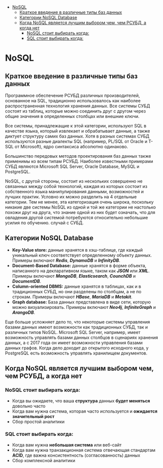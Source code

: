 <!-- TOC -->
* [NoSQL](#nosql)
  * [Краткое введение в различные типы баз данных](#краткое-введение-в-различные-типы-баз-данных)
  * [Категории NoSQL Database](#категории-nosql-database)
  * [Когда NoSQL является лучшим выбором чем, чем РСУБД, а когда нет](#когда-nosql-является-лучшим-выбором-чем-чем-рсубд-а-когда-нет)
    * [NoSQL стоит выбирать когда:](#nosql-стоит-выбирать-когда)
    * [SQL стоит выбирать когда:](#sql-стоит-выбирать-когда)
<!-- TOC -->

# NoSQL

## Краткое введение в различные типы баз данных

Программное обеспечение РСУБД различных производителей, основанное на SQL, традиционно использовалось как наиболее распространенная технология
хранения данных. Все системы СУБД состоят из таблиц, которые можно соединить друг с другом через общие значения в определенных столбцах или внешние
ключи.

Все системы, принадлежащие к этой категории, используют SQL в качестве языка, который извлекает и обрабатывает данные, а также диктует структуру самих
баз данных. Хотя в разных системах СУБД используются разные диалекты SQL (например, PL/SQL от Oracle и T-SQL от Microsoft), ядро синтаксиса абсолютно
одинаково.

Большинство передовых методов проектирования баз данных также применимы ко всем типам РСУБД. Наиболее известными примерами СУБД являются Microsoft SQL
Server, Oracle Database, MySQL и PostgreSQL.

NoSQL, с другой стороны, состоит из нескольких совершенно не связанных между собой технологий, каждая из которых состоит из собственного языка
манипулирования данными, возможностей и лучших практик. Условно их можно разделить на 4 отдельные категории. Тем не менее, эта категоризация очень
широка, поскольку никакие две системы NoSQL из одной и той же категории не настолько похожи друг на друга, что знание одной из них будет означать, что
для овладения другой системой потребуются относительно небольшие усилия по обучению. случай с СУБД.

## Категории NoSQL Database

* **Key-Value store:** данные хранятся в хэш-таблице, где каждый уникальный ключ соответствует определенному объекту данных. Примеры включают
  **_Redis_**, **_DynamoDB_** и **_InfinityDB_**.
* **Document-Based Database:** данные хранятся в форме объекта, написанного на декларативном языке, таком как **_JSON_** или **_XML_**. Примеры
  включают **_MongoDB_**, **_Elasticsearch_**, **_CounchDB_** и **_DocumentDB_**.
* **Column-oriented DBMS:** данные хранятся в таблицах, как и в традиционных СУБД, но они разделены по столбцам, а не по строкам. Примеры включают
  **_HBase_**, **_MariaDB_** и **_Metakit_**.
* **Graph database:** База данных представлена в виде сети, которую можно визуализировать. Примеры включают **_Neo4j_**, **_InfiniteGraph_** и
  **_ArangoDB_**.

Еще больше усложняет дело то, что некоторые системы управления базами данных имеют возможности как традиционных СУБД, так и различных типов NoSQL.
Microsoft SQL Server, например, имеет возможность управлять базами данных столбцов в сценариях хранения данных, а с 2017 года он имеет возможности
управления базами данных графов. Когда дело доходит до открытого исходного кода, у PostgreSQL есть возможность управлять хранилищем документов.

## Когда NoSQL является лучшим выбором чем, чем РСУБД, а когда нет

### NoSQL стоит выбирать когда:

* Когда вы ожидаете, что ваша **структура** данных **будет меняться** довольно часто
* Когда вам нужна система, которая часто используется и **ожидается значительный рост**
* Сбор простой аналитики

### SQL стоит выбирать когда:

* Когда вам нужна **небольшая система** или веб-сайт
* Когда вам нужна транзакционная система отвечающая стандартам **ACID**, где важна консистентность (согласованность) данных
* Сбор комплексной аналитики
